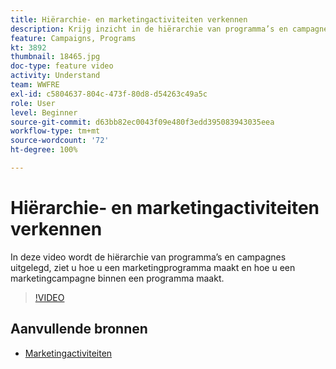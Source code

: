 ```yaml
---
title: Hiërarchie- en marketingactiviteiten verkennen
description: Krijg inzicht in de hiërarchie van programma’s en campagnes, het maken van een marketingprogramma en het maken van een marketingcampagne binnen een programma.
feature: Campaigns, Programs
kt: 3892
thumbnail: 18465.jpg
doc-type: feature video
activity: Understand
team: WWFRE
exl-id: c5804637-804c-473f-80d8-d54263c49a5c
role: User
level: Beginner
source-git-commit: d63bb82ec0043f09e480f3edd395083943035eea
workflow-type: tm+mt
source-wordcount: '72'
ht-degree: 100%

---
```


# Hiërarchie- en marketingactiviteiten verkennen

In deze video wordt de hiërarchie van programma’s en campagnes uitgelegd, ziet u hoe u een marketingprogramma maakt en hoe u een marketingcampagne binnen een programma maakt.

>[!VIDEO](https://video.tv.adobe.com/v/18465?quality=12)

## Aanvullende bronnen

* [Marketingactiviteiten](https://experienceleague.adobe.com/docs/campaign-standard/using/getting-started/marketing-plans/marketing-activities.html?lang=nl)

